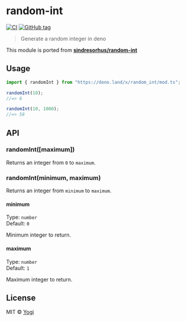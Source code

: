 # random-int

[![CI](https://github.com/yg/random-int/workflows/CI/badge.svg)](https://github.com/yg/random-int/actions)
[![GitHub tag](https://img.shields.io/github/v/tag/yg/random-int)](https://github.com/yg/random-int/releases)

> Generate a random integer in deno

This module is ported from [**sindresorhus/random-int**](https://github.com/sindresorhus/random-int)

## Usage

```ts
import { randomInt } from "https://deno.land/x/random_int/mod.ts";

randomInt(10);
//=> 6

randomInt(10, 1000);
//=> 58
```

## API

### randomInt([maximum])

Returns an integer from `0` to `maximum`.

### randomInt(minimum, maximum)

Returns an integer from `minimum` to `maximum`.

#### minimum

Type: `number`  
Default: `0`

Minimum integer to return.

#### maximum

Type: `number`  
Default: `1`

Maximum integer to return.

## License

MIT © [Yogi](LICENSE)
